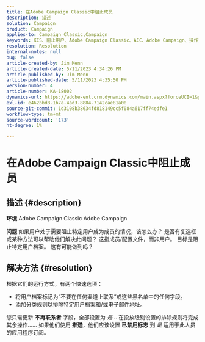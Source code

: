 ```yaml
---
title: 在Adobe Campaign Classic中阻止成员
description: 描述
solution: Campaign
product: Campaign
applies-to: Campaign Classic,Campaign
keywords: KCS、阻止用户、Adobe Campaign Classic、ACC、Adobe Campaign、操作方法
resolution: Resolution
internal-notes: null
bug: false
article-created-by: Jim Menn
article-created-date: 5/11/2023 4:34:26 PM
article-published-by: Jim Menn
article-published-date: 5/11/2023 4:35:50 PM
version-number: 4
article-number: KA-18002
dynamics-url: https://adobe-ent.crm.dynamics.com/main.aspx?forceUCI=1&pagetype=entityrecord&etn=knowledgearticle&id=b0555aae-19f0-ed11-8849-6045bd006295
exl-id: e462bbd8-1b7a-4ad3-8884-7142cae81a00
source-git-commit: 1d3108b38634fd818149cc5f084a617ff74edfe1
workflow-type: tm+mt
source-wordcount: '173'
ht-degree: 1%

---
```


# 在Adobe Campaign Classic中阻止成员

## 描述 {#description}


<b>环境</b>
Adobe Campaign Classic Adobe Campaign

<b>问题</b>
如果用户处于需要阻止特定用户成为成员的情况，该怎么办？
是否有复选框或某种方法可以帮助他们解决此问题？
这指成员/配置文件，而非用户。 目标是阻止特定用户档案。 这有可能做到吗？




## 解决方法 {#resolution}


根据它们的运行方式，有两个快速选项：

- 将用户档案标记为“不要在任何渠道上联系”或这些黑名单中的任何字段。
- 添加分类规则以排除特定用户档案和/或电子邮件地址。




您只需更新 <b>不再联系者</b> 字段，全部设置为 *是*... 在投放级别设置的排除规则将完成其余操作…… 如果他们使用 <b>推送</b>，他们应该设置 <b>已禁用标志</b> 到 *是* 适用于此人员的应用程序订阅。
